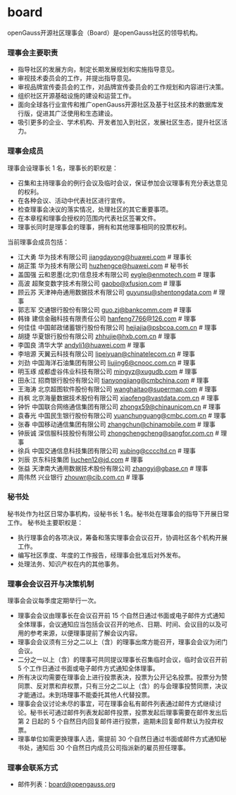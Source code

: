 # board

openGauss开源社区理事会（Board）是openGauss社区的领导机构。


### 理事会主要职责

* 指导社区的发展方向，制定长期发展规划和实施指导意见。
* 审视技术委员会的工作，并提出指导意见。
* 审视品牌宣传委员会的工作，对品牌宣传委员会的工作规划和内容进行决策。
* 组织社区开源基础设施的建设和运营工作。
* 面向全球各行业宣传和推广openGauss开源社区及基于社区技术的数据库发行版，促进其广泛使用和生态建设。
* 吸引更多的企业、学术机构、开发者加入到社区，发展社区生态，提升社区活力。
  
### 理事会成员

理事会设理事长 1 名，理事长的职权是：

* 召集和主持理事会的例行会议及临时会议，保证参加会议理事有充分表达意见的权利。
* 在各种会议、活动中代表社区进行宣传。
* 检查理事会决议的落实情况，处理社区的其它重要事项。
* 在本章程和理事会授权的范围内代表社区签署文件。
* 理事长同时是理事会的理事，拥有和其他理事相同的投票权利。

当前理事会成员包括：

* 江大勇        华为技术有限公司                       <jiangdayong@huawei.com>      # 理事长
* 胡正策      华为技术有限公司               <huzhengce@huawei.com>    # 秘书长
* 盖国强      云和恩墨(北京)信息技术有限公司           <eygle@enmotech.com> # 理事
* 高波        超聚变数字技术有限公司              <gaobo@xfusion.com>   # 理事
* 顾云苏      天津神舟通用数据技术有限公司                <guyunsu@shentongdata.com>       # 理事
* 郭志军      交通银行股份有限公司          <guo.zj@bankcomm.com>     # 理事
* 韩锋    建信金融科技有限责任公司                  <hanfeng7766@126.com>       # 理事
* 何佳佳    中国邮政储蓄银行股份有限公司                <hejiajia@psbcoa.com.cn>  # 理事
* 胡捷    华夏银行股份有限公司              <zhhujie@hxb.com.cn>       # 理事
* 李国良   清华大学                                   <andyli1@huawei.com>  # 理事
* 李培源      天翼云科技有限公司           <lipeiyuan@chinatelecom.cn> # 理事
* 刘劲        中国海洋石油集团有限公司              <liujing6@cnooc.com.cn>   # 理事
* 明玉琢      成都虚谷伟业科技有限公司                <mingyz@xugudb.com>       # 理事
* 田永江      招商银行股份有限公司          <tianyongjiang@cmbchina.com>     # 理事
* 王海涛    北京超图软件股份有限公司                  <wanghaitao@supermap.com>       # 理事
* 肖枫    北京海量数据技术股份有限公司                <xiaofeng@vastdata.com.cn>  # 理事
* 钟忻    中国联合网络通信集团有限公司              <zhongx59@chinaunicom.cn>       # 理事
* 袁春光   中国民生银行股份有限公司                   <yuanchunguang@cmbc.com.cn>  # 理事
* 张春    中国移动通信集团有限公司              <zhangchun@chinamobile.com>       # 理事
* 钟辰诚   深信服科技股份有限公司                     <zhongchengcheng@sangfor.com.cn>  # 理事
* 徐兵   中国交通信息科技集团有限公司                     <xubing@ccccltd.cn>  # 理事
* 刘辰   京东科技集团                              <liuchen12@jd.com>  # 理事
* 张益   天津南大通用数据技术股份有限公司            <zhangyi@gbase.cn>  # 理事
* 周伟然   兴业银行                                <zhouwr@cib.com.cn>  # 理事



### 秘书处

秘书处作为社区日常办事机构，设秘书长 1 名。秘书处在理事会的指导下开展日常工作。
秘书处主要职权是：
* 执行理事会的各项决议，筹备和落实理事会会议召开，协调社区各个机构开展工作。
* 编写社区季度、年度的工作报告，经理事会批准后对外发布。
* 处理法务、知识产权在内的其他事务。


### 理事会会议召开与决策机制

理事会会议每季度定期举行一次。
* 理事会会议由理事长在会议召开前 15 个自然日通过书面或电子邮件方式通知全体理事，会议通知应当包括会议召开的地点、日期、时间、会议目的以及可用的参考来源，以便理事提前了解会议内容。
* 理事会会议须有三分之二以上（含）的理事出席方能召开，理事会会议为闭门会议。
* 二分之一以上（含）的理事可共同提议理事长召集临时会议，临时会议召开前 5 个工作日通过书面或电子邮件方式通知全体理事。
* 所有决议均需要在理事会上进行投票表决，投票为公开记名投票。投票分为赞同票、反对票和弃权票，只有三分之二以上（含）的与会理事投赞同票，决议才能通过。未到场理事不能委托其他人代替投票。
* 理事会会议讨论未尽的事宜，可在理事会私有邮件列表通过邮件方式继续讨论。秘书长可通过邮件列表发起邮件投票，投票发起后理事需要在邮件发出后第 2 日起的 5 个自然日内回复邮件进行投票，逾期未回复邮件默认为投弃权票。
* 理事单位如需更换理事人选，需提前 30 个自然日通过书面或邮件方式通知秘书处，通知后 30 个自然日内成员公司指派新的雇员担任理事。


### 理事会联系方式

* 邮件列表：board@opengauss.org
